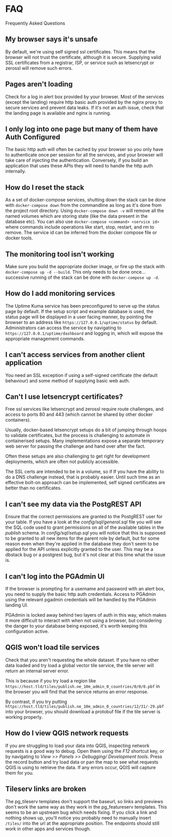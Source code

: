 # FAQ

Frequently Asked Questions

## My browser says it's unsafe

By default, we're using self signed ssl certificates. This means that the browser will not trust the certificate, although it is secure. Supplying valid SSL certificates from a registrar, ISP, or service such as letsencrypt or zerossl will remove such errors.

## Pages aren't loading

Check for a log in alert box provided by your browser. Most of the services (except the landing) require http basic auth provided by the nginx proxy to secure services and prevent data leaks. If it's not an auth issue, check that the landing page is available and nginx is running.

## I only log into one page but many of them have Auth Configured

The basic http auth will often be cached by your browser so you only have to authenticate once per session for all the services, and your browser will take care of injecting the authentication. Conversely, if you build an application that uses these APIs they will need to handle the http auth internally.

## How do I reset the stack

As a set of docker-compose services, shutting down the stack can be done with `docker-compose down` from the commandline as long as it's done from the project root directory. Using `docker-compose down -v` will remove all the named volumes which are storing state (like the data present in the database etc). You can also use `docker-compose <command> <service id>` where commands include operations like start, stop, restart, and _rm_ to remove. The service id can be inferred from the docker compose file or docker tools.

## The monitoring tool isn't working

Make sure you build the appropriate docker image, or fire up the stack with `docker-compose up -d --build`. This only needs to be done once... successive running of the stack can be done with `docker-compose up -d`.

## How do I add monitoring services

The Uptime Kuma service has been preconfigured to serve up the status page by default. If the setup script and example database is used, the status page will be displayed in a user facing manner, by pointing the browser to an address like `https://127.0.0.1/uptime/status` by default. Administrators can access the service by navigating to `https://127.0.0.1/uptime/dashboard` and logging in, which will expose the appropriate management commands.

## I can't access services from another client application

You need an SSL exception if using a self-signed certificate (the default behaviour) and some method of supplying basic web auth.

## Can't I use letsencrypt certificates?

Free ssl services like letsencrypt and zerossl require route challenges, and access to ports 80 and 443 (which cannot be shared by other docker containers).

Usually, docker-based letsencrypt setups do a bit of jumping through hoops to validate certificates, but the process is challenging to automate in containerised setups. Many implementations expose a separate temporary web server for passing the challenge and hand over after the fact.

Often these setups are also challenging to get right for development deployments, which are often not publicly accessible.

The SSL certs are intended to be in a volume, so if If you have the ability to do a DNS challenge instead, that is probably easier. Until such time as an effective bolt-on approach can be implemented, self signed certificates are better than no certificates.

## I can't see my data via the PostgREST API

Ensure that the correct permissions are granted to the PostgREST user for your table. If you have a look at the _config/sql/general.sql_ file you will see the SQL code used to grant permissions on all of the available tables in the _publish_ schema. In _config/sql/setup.sql_ you will notice that this is supposed to be granted to all new items for the parent role by default, but for some reason even when they're applied in the database they don't seem to be applied for the API unless explicitly granted to the user. This may be a dbstack bug or a postgrest bug, but it's not clear at this time what the issue is.

## I can't log into the PGAdmin UI

If the browser is prompting for a username and password with an alert box, you need to supply the basic http auth credentials. Access to PGAdmin using the relevant pgadmin credentials will be handled by the PGAdmin landing UI.

PGAdmin is locked away behind two layers of auth in this way, which makes it more difficult to interact with when not using a browser, but considering the danger to your database being exposed, it's worth keeping this configuration active.

## QGIS won't load tile services

Check that you aren't requesting the whole dataset. If you have no other data loaded and try load a global vector tile service, the tile server will return an internal server error.

This is because if you try load a region like `https://host.tld/tiles/publish.ne_10m_admin_0_countries/0/0/0.pbf` in the browser you will find that the service returns an error response.

By contrast, if you try putting `https://host.tld/tiles/publish.ne_10m_admin_0_countries/12/31/-29.pbf` into your browser, you should download a protobuf file if the tile server is working properly.

## How do I view QGIS network requests

If you are struggling to load your data into QGIS, inspecting network requests is a good way to debug. Open them using the _F12_ shortcut key, or by navigating to _View >> Panels >> Debugging/ Development tools_. Press the record button and try load data or pan the map to see what requests QGIS is using to retrieve the data. If any errors occur, QGIS will capture them for you.

## Tileserv links are broken

The pg_tileserv templates don't support the baseurl, so links and previews don't work the same way as they work in the pg_featureserv templates. This seems to be an upstream bug which needs fixing. If you click a link and nothing shows up, you'll notice you probably need to manually insert `/tiles/` into the url at the appropriate position. The endpoints should still work in other apps and services though.
